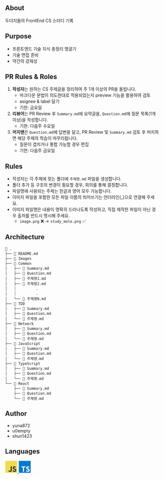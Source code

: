 ## About

두더지들의 FrontEnd CS 스터디 기록

## Purpose

- 프론트엔드 기술 지식 총정리 맹글기
- 기술 면접 준비
- 약간의 강제성

## PR Rules & Roles

1. **작성자**는 원하는 CS 주제글을 정리하여 주 1개 이상의 PR을 올립니다.
   - 마크다운 문법이 의도한대로 적용되었는지 preview 기능을 활용하여 검토
   - asignee & label 달기
   - 기한: 금요일
2. **리뷰어**는 PR Review 후 `Summary.md`에 요약글을, `Question.md`에 질문 목록(1개 이상)을 작성합니다.
   - 기한: 다음주 수요일
3. **머지맨**은 `Question.md`에 답변을 달고, PR Review 및 `Summary.md` 검토 후 머지하면 해당 주제의 학습이 마무리됩니다.
   - 질문이 겹치거나 통합 가능할 경우 편집
   - 기한: 다음주 금요일

## Rules

- 작성자는 각 주제에 맞는 폴더에 `주제명.md` 파일을 생성합니다.
- 폴더 추가 등 구조의 변경이 필요할 경우, 회의를 통해 결정합니다.
- 파일명에 사용되는 주제는 한글과 영어 모두 가능합니다.
- 이미지 파일을 포함한 모든 파일 이름의 띄어쓰기는 언더라인(\_)으로 연결해 주세요.
- 이미지 파일명은 내용이 명확히 드러나도록 작성하고, 직접 제작한 파일이 아닌 경우 출처를 반드시 명시해 주세요.
  - `image.png` ❌ → `study_mole.png` ✅

## Architecture

```plaintext
📁 .
├── 📄 README.md
├── 📂 Images
├── 📂 Common
│   ├── 📄 Summary.md
│   ├── 📄 Question.md
│   ├── 📄 주제명1.md
│   ├── 📄 주제명2.md
│   ┆         .
│   ┆         .
│   └── 📄 주제명N.md
├── 📂 TDD
│   ├── 📄 Summary.md
│   ├── 📄 Question.md
│   └── 📄 주제명.md
├── 📂 Network
│   ├── 📄 Summary.md
│   ├── 📄 Question.md
│   └── 📄 주제명.md
├── 📂 JavaScript
│   ├── 📄 Summary.md
│   ├── 📄 Question.md
│   └── 📄 주제명.md
├── 📂 TypeScript
│   ├── 📄 Summary.md
│   ├── 📄 Question.md
│   └── 📄 주제명.md
└── 📂 React
    ├── 📄 Summary.md
    ├── 📄 Question.md
    └── 📄 주제명.md
```

## Author

- yuna872
- u0empty
- shun1423

## Languages

<p align="left"> <a href="https://developer.mozilla.org/en-US/docs/Web/JavaScript" target="_blank" rel="noreferrer"> <img src="https://raw.githubusercontent.com/devicons/devicon/master/icons/javascript/javascript-original.svg" alt="javascript" width="40" height="40"/> </a> <a href="https://www.typescriptlang.org/" target="_blank" rel="noreferrer"> <img src="https://raw.githubusercontent.com/devicons/devicon/master/icons/typescript/typescript-original.svg" alt="typescript" width="40" height="40"/> </a> </p>
